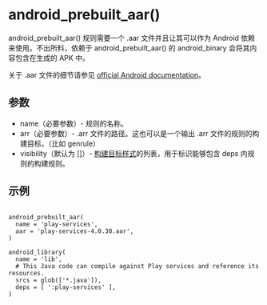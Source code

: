 # android_prebuilt_aar()

android_prebuilt_aar() 规则需要一个 .aar 文件并且让其可以作为 Android 依赖来使用。不出所料，依赖于 android_prebuilt_aar() 的 android_binary 会将其内容包含在生成的 APK 中。

关于 .aar 文件的细节请参见 [official Android documentation](http://tools.android.com/tech-docs/new-build-system/aar-format)。

## 参数

- name（必要参数）- 规则的名称。
- arr（必要参数）- .arr 文件的路径。这也可以是一个输出 .arr 文件的规则的构建目标。（比如 genrule）
- visibility（默认为 []）- [构建目标样式](https://buckbuild.com/concept/build_target_pattern.html)的列表，用于标识能够包含 deps 内规则的构建规则。

## 示例

~~~

android_prebuilt_aar(
  name = 'play-services',
  aar = 'play-services-4.0.30.aar',
)

android_library(
  name = 'lib',
  # This Java code can compile against Play services and reference its resources.
  srcs = glob(['*.java']),
  deps = [ ':play-services' ],
)

~~~